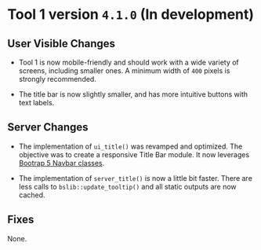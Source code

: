 # Tool 1 version `4.1.0` (In development)

## User Visible Changes

* Tool 1 is now mobile-friendly and should work with a wide variety of screens,
  including smaller ones. A minimum width of `400` pixels is strongly
  recommended.

* The title bar is now slightly smaller, and has more intuitive buttons with
  text labels.

## Server Changes

* The implementation of `ui_title()` was revamped and optimized. The objective
  was to create a responsive Title Bar module. It now leverages
  [Bootrap 5 Navbar classes](https://getbootstrap.com/docs/5.3/components/navbar/).

* The implementation of `server_title()` is now a little bit faster. There are
  less calls to `bslib::update_tooltip()` and all static outputs are now cached.

## Fixes

None.
